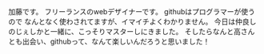 加藤です。
フリーランスのwebデザイナーです。
githubはプログラマーが使うので
なんとなく使わされてますが、イマイチよくわかりません。
今日は仲良しのじぇしかと一緒に、こっそりマスターしにきました。
そしたらなんと高さんとも出会い、githubって、なんて楽しいんだろうと思いました！
